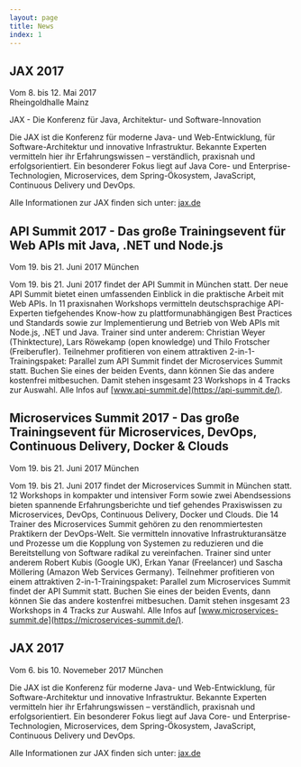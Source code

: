 ```yaml
---
layout: page
title: News
index: 1
---
```

## JAX 2017

Vom 8. bis 12. Mai 2017                                                                                             
Rheingoldhalle Mainz

JAX - Die Konferenz für Java, Architektur- und Software-Innovation

Die JAX ist die Konferenz für moderne Java- und Web-Entwicklung, für Software-Architektur und innovative Infrastruktur. Bekannte Experten vermitteln hier ihr Erfahrungswissen – verständlich, praxisnah und erfolgsorientiert. Ein besonderer Fokus liegt auf Java Core- und Enterprise-Technologien, Microservices, dem Spring-Ökosystem, JavaScript, Continuous Delivery und DevOps.

Alle Informationen zur JAX finden sich unter: [jax.de](http://jax.de)

## API Summit 2017 - Das große Trainingsevent für Web APIs mit Java, .NET und Node.js 

Vom 19. bis 21. Juni 2017
München

Vom 19. bis 21. Juni 2017 findet der API Summit in München statt. Der neue API Summit bietet einen umfassenden Einblick in die praktische Arbeit mit Web APIs. In 11 praxisnahen Workshops vermitteln deutschsprachige API-Experten tiefgehendes Know-how zu plattformunabhängigen Best Practices und Standards sowie zur Implementierung und Betrieb von Web APIs mit Node.js, .NET und Java. Trainer sind unter anderem: Christian Weyer (Thinktecture), Lars Röwekamp (open knowledge) und Thilo Frotscher (Freiberufler). Teilnehmer profitieren von einem attraktiven 2-in-1-Trainingspaket: Parallel zum API Summit findet der Microservices Summit statt. Buchen Sie eines der beiden Events, dann können Sie das andere kostenfrei mitbesuchen. Damit stehen insgesamt 23 Workshops in 4 Tracks zur Auswahl. Alle Infos auf [www.api-summit.de](https://api-summit.de/).

## Microservices Summit 2017 - Das große Trainingsevent für Microservices, DevOps, Continuous Delivery, Docker & Clouds 

Vom 19. bis 21. Juni 2017
München

Vom 19. bis 21. Juni 2017 findet der Microservices Summit in München statt. 12 Workshops in kompakter und intensiver Form sowie zwei Abendsessions bieten spannende Erfahrungsberichte und tief gehendes Praxiswissen zu Microservices, DevOps, Continuous Delivery, Docker und Clouds. Die 14 Trainer des Microservices Summit gehören zu den renommiertesten Praktikern der DevOps-Welt. Sie vermitteln innovative Infrastrukturansätze und Prozesse um die Kopplung von Systemen zu reduzieren und die Bereitstellung von Software radikal zu vereinfachen. Trainer sind unter anderem Robert Kubis (Google UK), Erkan Yanar (Freelancer) und Sascha Möllering (Amazon Web Services Germany). Teilnehmer profitieren von einem attraktiven 2-in-1-Trainingspaket: Parallel zum Microservices Summit findet der API Summit statt. Buchen Sie eines der beiden Events, dann können Sie das andere kostenfrei mitbesuchen. Damit stehen insgesamt 23 Workshops in 4 Tracks zur Auswahl. Alle Infos auf [www.microservices-summit.de](https://microservices-summit.de/).

## JAX 2017

Vom 6. bis 10. Novemeber 2017
München

Die JAX ist die Konferenz für moderne Java- und Web-Entwicklung, für Software-Architektur und innovative Infrastruktur. Bekannte Experten vermitteln hier ihr Erfahrungswissen – verständlich, praxisnah und erfolgsorientiert. Ein besonderer Fokus liegt auf Java Core- und Enterprise-Technologien, Microservices, dem Spring-Ökosystem, JavaScript, Continuous Delivery und DevOps.

Alle Informationen zur JAX finden sich unter: [jax.de](http://jax.de)

